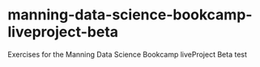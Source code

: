 # manning-data-science-bookcamp-liveproject-beta

Exercises for the Manning Data Science Bookcamp liveProject Beta test
